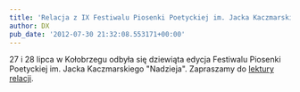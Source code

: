 ```yaml
---
title: 'Relacja z IX Festiwalu Piosenki Poetyckiej im. Jacka Kaczmarskiego "Nadzieja"'
author: DX
pub_date: '2012-07-30 21:32:08.553171+00:00'
---
```


27 i 28 lipca w Kołobrzegu odbyła się dziewiąta edycja Festiwalu Piosenki Poetyckiej im. Jacka Kaczmarskiego "Nadzieja". Zapraszamy do [lektury relacji](/artykuly/ix-festiwal-piosenki-poetyckiej-im-jacka-kaczmarskiego-nadzieja/).